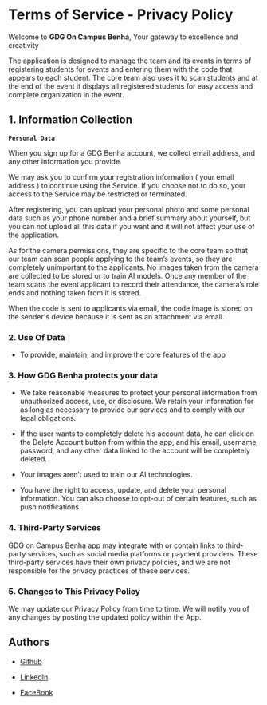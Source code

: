 
# Terms of Service - Privacy Policy

Welcome to **GDG On Campus Benha**, Your gateway to excellence and creativity

The application is designed to manage the team and its events in terms of registering students for events and entering them with the code that appears to each student. The core team also uses it to scan students and at the end of the event it displays all registered students for easy access and complete organization in the event.

##  1. Information Collection

 **`Personal Data`**

When you sign up for a GDG Benha account, we collect email address, and any other information you provide.

We may ask you to confirm your registration information ( your email address ) to continue using the Service. If you choose not to do so, your access to the Service may be restricted or terminated.

After registering, you can upload your personal photo and some personal data such as your phone number and a brief summary about yourself, but you can not upload all this data if you want and it will not affect your use of the application.

As for the camera permissions, they are specific to the core team so that our team can scan people applying to the team’s events, so they are completely unimportant to the applicants. No images taken from the camera are collected to be stored or to train AI models. Once any member of the team scans the event applicant to record their attendance, the camera’s role ends and nothing taken from it is stored.

When the code is sent to applicants via email, the code image is stored on the sender's device because it is sent as an attachment via email.

### 2. Use Of Data

 - To provide, maintain, and improve the core features of the app


### 3. How GDG Benha protects your data

- We take reasonable measures to protect your personal information from unauthorized access, use, or disclosure. We retain your information for as long as necessary to provide our services and to comply with our legal obligations.

- If the user wants to completely delete his account data, he can click on the Delete Account button from within the app, and his email, username, password, and any other data linked to the account will be completely deleted.

- Your images aren’t used to train our AI technologies.

- You have the right to access, update, and delete your personal information. You can also choose to opt-out of certain features, such as push notifications.


### 4. Third-Party Services

GDG on Campus Benha app may integrate with or contain links to third-party services, such as social media platforms or payment providers. These third-party services have their own privacy policies, and we are not responsible for the privacy practices of these services.


### 5. Changes to This Privacy Policy

We may update our Privacy Policy from time to time. We will notify you of any changes by posting the updated policy within the App.

## Authors

- [Github](https://github.com/mohamedelbaiomy)

- [LinkedIn](https://www.linkedin.com/in/mohamed-elbaiomy262003/)

- [FaceBook](https://www.facebook.com/Original262003)


